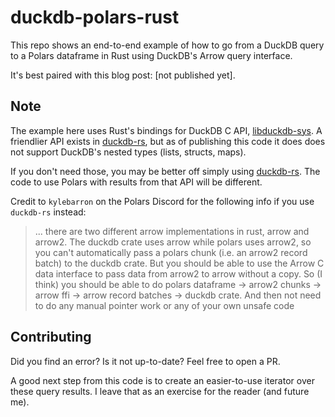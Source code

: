 # duckdb-polars-rust

This repo shows an end-to-end example of how to go from a DuckDB query
to a Polars dataframe in Rust using DuckDB's Arrow query interface.

It's best paired with this blog post: [not published yet].

## Note

The example here uses Rust's bindings for DuckDB C API,  [libduckdb-sys](https://lib.rs/crates/libduckdb-sys). A friendlier API exists in [duckdb-rs](https://crates.io/crates/duckdb),
but as of publishing this code it does does not support DuckDB's nested types (lists, structs, maps).

If you don't need those, you may be better off simply using [duckdb-rs](https://crates.io/crates/duckdb). The code to use Polars with results from that API will be different.

Credit to `kylebarron` on the Polars Discord for the following info if you use `duckdb-rs` instead:

> ... there are two different arrow implementations in rust, arrow and arrow2. The duckdb crate uses arrow while polars uses arrow2, so you can't automatically pass a polars chunk (i.e. an arrow2 record batch) to the duckdb crate. But you should be able to use the Arrow C data interface to pass data from arrow2 to arrow without a copy. So (I think) you should be able to do polars dataframe -> arrow2 chunks -> arrow ffi -> arrow record batches -> duckdb crate. And then not need to do any manual pointer work or any of your own unsafe code

## Contributing

Did you find an error? Is it not up-to-date? Feel free to open a PR.

A good next step from this code is to create an easier-to-use iterator
over these query results. I leave that as an exercise for the reader
(and future me).

